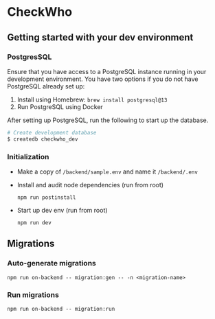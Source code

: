 # CheckWho

## Getting started with your dev environment

### PostgresSQL

Ensure that you have access to a PostgreSQL instance running in your development environment. You have two options if you
do not have PostgreSQL already set up:

1. Install using Homebrew: `brew install postgresql@13`
2. Run PostgreSQL using Docker

After setting up PostgreSQL, run the following to start up the database.

```sh
# Create development database
$ createdb checkwho_dev
```

### Initialization

- Make a copy of `/backend/sample.env` and name it `/backend/.env`


- Install and audit node dependencies (run from root)
    ```
    npm run postinstall
    ```

- Start up dev env (run from root)
    ```
    npm run dev
    ```

## Migrations

### Auto-generate migrations
```
npm run on-backend -- migration:gen -- -n <migration-name>
```
### Run migrations

```
npm run on-backend -- migration:run
```
